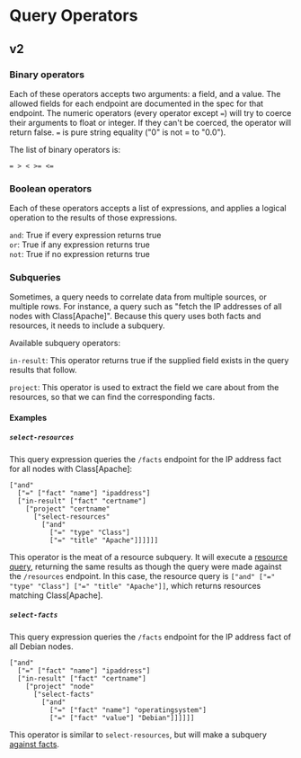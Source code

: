 # Query Operators

## v2

### Binary operators

Each of these operators accepts two arguments: a field, and a value. The
allowed fields for each endpoint are documented in the spec for that endpoint.
The numeric operators (every operator except `=`) will try to coerce their
arguments to float or integer. If they can't be coerced, the operator will
return false. `=` is pure string equality ("0" is not = to "0.0").

The list of binary operators is:

`= > < >= <=`

### Boolean operators

Each of these operators accepts a list of expressions, and applies a logical
operation to the results of those expressions.

`and`: True if every expression returns true  
`or`: True if any expression returns true  
`not`: True if no expression returns true  

### Subqueries

Sometimes, a query needs to correlate data from multiple sources, or multiple
rows. For instance, a query such as "fetch the IP addresses of all nodes with
Class[Apache]". Because this query uses both facts and resources, it needs to
include a subquery.

Available subquery operators:

`in-result`: This operator returns true if the supplied field exists in the
query results that follow.

`project`: This operator is used to extract the field we care about from the
resources, so that we can find the corresponding facts.

#### Examples

##### `select-resources`

This query expression queries the `/facts` endpoint for the IP address fact for
all nodes with Class[Apache]:

    ["and"
      ["=" ["fact" "name"] "ipaddress"]
      ["in-result" ["fact" "certname"]
        ["project" "certname"
          ["select-resources"
            ["and"
              ["=" "type" "Class"]
              ["=" "title" "Apache"]]]]]]

This operator is the meat of a resource subquery. It will execute a [resource
query](resources.md), returning the same results as though the query were
made against the `/resources` endpoint. In this case, the resource query is
`["and" ["=" "type" "Class"] ["=" "title" "Apache"]]`, which returns
resources matching Class[Apache].

##### `select-facts`

This query expression queries the `/facts` endpoint for the IP address fact of
all Debian nodes.

    ["and"
      ["=" ["fact" "name"] "ipaddress"]
      ["in-result" ["fact" "certname"]
        ["project" "node"
          ["select-facts"
            ["and"
              ["=" ["fact" "name"] "operatingsystem"]
              ["=" ["fact" "value"] "Debian"]]]]]]

This operator is similar to `select-resources`, but will make a subquery
[against facts](facts.md).

